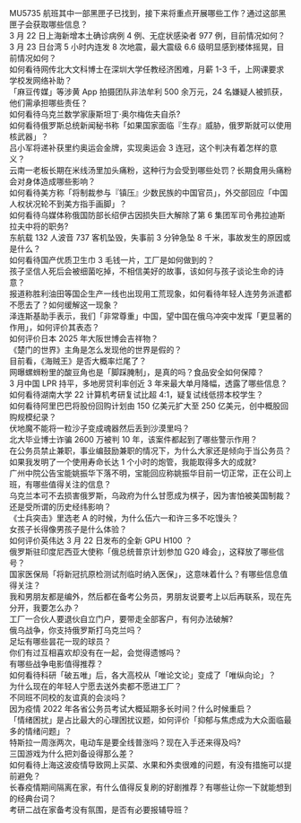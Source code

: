 MU5735 航班其中一部黑匣子已找到，接下来将重点开展哪些工作？通过这部黑匣子会获取哪些信息？  
3 月 22 日上海新增本土确诊病例 4 例、无症状感染者 977 例，目前情况如何？  
3 月 23 日台湾 5 小时内连发 8 次地震，最大震级 6.6 级明显感到楼体摇晃，目前情况如何？  
如何看待网传北大文科博士在深圳大学任教经济困难，月薪 1-3 千，上网课要求学校发网络补助？  
「麻豆传媒」等涉黄 App 拍摄团队非法牟利 500 余万元，24 名嫌疑人被抓获，他们需承担哪些责任？  
如何看待乌克兰数学家康斯坦丁·奥尔梅佐夫自杀?  
如何看待俄罗斯总统新闻秘书称「如果国家面临『生存』威胁，俄罗斯就可以使用核武器」？  
吕小军将递补获里约奥运会金牌，实现奥运会 3 连冠，这个判决有着怎样的意义？  
云南一老板长期在米线汤里加头痛粉，这种行为会受到哪些处罚？长期食用头痛粉会对身体造成哪些影响？  
如何看待美方称「将制裁参与『镇压』少数民族的中国官员」，外交部回应「中国人权状况轮不到美方指手画脚」？  
如何看待乌媒体称俄国防部长绍伊古因损失巨大解除了第 6 集团军司令弗拉迪斯拉夫中将的职务?  
东航载 132 人波音 737 客机坠毁，失事前 3 分钟急坠 8 千米，事故发生的原因或是什么？  
如何看待国产优质卫生巾 3 毛钱一片，工厂是如何做到的？  
孩子坚信人死后会被细菌吃掉，不相信美好的故事，该如何与孩子谈论生命的诗意？  
报道称胜利油田等国企生产一线也出现用工荒现象，如何看待年轻人连劳务派遣都不愿去了？如何缓解这一现象？  
泽连斯基助手表示，我们「非常尊重」中国，望中国在俄乌冲突中发挥「更显著的作用」，如何评价其表态？  
如何评价日本 2025 年大阪世博会吉祥物？  
《楚门的世界》主角是怎么发现他的世界是假的？  
目前看，《海贼王》是否大概率烂尾了？  
网曝螺蛳粉里的酸豆角也是「脚踩腌制」，是真的吗？食品安全如何保障？  
3 月中国 LPR 持平，多地房贷利率创近 3 年来最大单月降幅，透露了哪些信息？  
如何看待湖南大学 22 计算机考研复试比超 4:1，疑复试线低捞本校学生？  
如何看待阿里巴巴将股份回购计划由 150 亿美元扩大至 250 亿美元，创中概股回购规模纪录？  
伏地魔不能将一粒沙子变成魂器然后丢到沙漠里吗？  
北大毕业博士诈骗 2600 万被判 10 年，该案件都起到了哪些警示作用？  
在公务员禁止兼职，事业编鼓励兼职的情况下，为什么大家还是倾向于当公务员？  
如果我发明了一个使用寿命长达 1 个小时的炮管，我能取得多大的成就?  
广州中院公告宝能姚振华下落不明，宝能回应称姚振华目前一切正常，正在公司上班，有哪些值得关注的信息？  
乌克兰本可不去损害俄罗斯，乌政府为什么甘愿成为棋子，因为害怕被美国制裁？还是受所谓的历史经纬影响？  
《士兵突击》里选老 A 的时候，为什么伍六一和许三多不吃馒头？  
女孩子长得像男孩子是什么体验？  
如何评价英伟达 3 月 22 日发布的全新 GPU H100 ？  
俄罗斯驻印度尼西亚大使称「俄总统普京计划参加 G20 峰会」，这释放了哪些信号？  
国家医保局「将新冠抗原检测试剂临时纳入医保」，这意味着什么？有哪些信息值得关注？  
我和男朋友都是编外，然后都在备考公务员，男朋友说要考上以后再联系，现在先分开，我要怎么办？  
工厂一合伙人要退伙自立门户，要带走全部客户，有何办法破解?  
俄乌战争，你支持俄罗斯打乌克兰吗？  
足坛有哪些昙花一现的球员？  
你们有过互相喜欢却没有在一起，会觉得遗憾吗？  
有哪些战争电影值得推荐？  
如何看待科研「破五唯」后，各大高校从「唯论文论」变成了「唯纵向论」？  
为什么现在的年轻人宁愿去送外卖都不愿进工厂？  
不同班不同校的友谊真的会淡吗？  
因为疫情 2022 年各省公务员考试大概延期多长时间？什么时候重启？  
「情绪困扰」是占比最大的心理困扰议题，如何评价「抑郁与焦虑成为大众面临最多的情绪问题」？  
特斯拉一周涨两次，电动车是要全线普涨吗？现在入手还来得及吗?  
三国游戏为什么把刘备设得那么差？  
如何看待上海这波疫情导致网上买菜、水果和外卖很难的问题，有没有措施可以提前避免？  
长春疫情期间隔离在家，有什么值得反复刷的好剧推荐？有哪些让你一下就能想到的经典台词？  
考研二战在家备考没有氛围，是否有必要报辅导班？  
